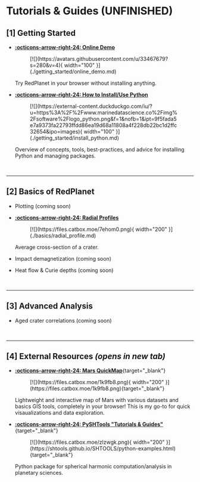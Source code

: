 # Tutorials & Guides (UNFINISHED)

<!--
SELF NOTE:

I like these card-type templates:
- [ramanspy tutorials](https://ramanspy.readthedocs.io/en/latest/auto_tutorials/index.html)
- [cartopy gallery](https://scitools.org.uk/cartopy/docs/latest/gallery/index.html)
-->

## [1] Getting Started


<div class="grid cards" markdown>

-   [**:octicons-arrow-right-24: Online Demo**](./getting_started/online_demo.md)

    <figure markdown="span">
        [![](https://avatars.githubusercontent.com/u/33467679?s=280&v=4){ width="100" }](./getting_started/online_demo.md)
    </figure>

    Try RedPlanet in your browser without installing anything.


-   [**:octicons-arrow-right-24: How to Install/Use Python**](./getting_started/install_python.md)

    <figure markdown="span">
        [![](https://external-content.duckduckgo.com/iu/?u=https%3A%2F%2Fwww.marinedatascience.co%2Fimg%2Fsoftware%2Flogo_python.png&f=1&nofb=1&ipt=9f5fada5e7a9373fa22793ffdd86ea19d68a11808a4f228db22bc1d2ffc32654&ipo=images){ width="100" }](./getting_started/install_python.md)
    </figure>

    Overview of concepts, tools, best-practices, and advice for installing Python and managing packages.

</div>



&nbsp;

---
## [2] Basics of RedPlanet


<div class="grid cards" markdown>

-   Plotting (coming soon)


-   [**:octicons-arrow-right-24: Radial Profiles**](./basics/radial_profile.md)

    <figure markdown="span">
        [![](https://files.catbox.moe/7ehom0.png){ width="200" }](./basics/radial_profile.md)
    </figure>

    Average cross-section of a crater.


-   Impact demagnetization (coming soon)


-   Heat flow & Curie depths (coming soon)

</div>



&nbsp;

---
## [3] Advanced Analysis


<div class="grid cards" markdown>

-   Aged crater correlations (coming soon)

</div>



&nbsp;

---
## [4] External Resources *(opens in new tab)*

<div class="grid cards" markdown>

-   [**:octicons-arrow-right-24: Mars QuickMap**](https://mars.quickmap.io/layers?prjExtent=-16435210.8833828%2C-8021183.5691341%2C12908789.1166172%2C7866816.4308659&showGraticule=true&layers=NrBMBoAYvBGcQGYAsA2AHHGkB0BOcAOwFcAbU8AbwCIAzUgSwGMBrAUwCdqAuWgQ1IBnNgF8AumKrixQA&proj=3&time=2024-11-11T07%3A09%3A37.723Z){target="_blank"}

    <figure markdown="span">
        [![](https://files.catbox.moe/1k9fb8.png){ width="200" }](https://files.catbox.moe/1k9fb8.png){target="_blank"}
    </figure>

    Lightweight and interactive map of Mars with various datasets and basics GIS tools, completely in your browser! This is my go-to for quick visaualizations and data exploration.


-   [**:octicons-arrow-right-24: PySHTools "Tutorials & Guides"**](https://shtools.github.io/SHTOOLS/python-examples.html){target="_blank"}

    <figure markdown="span">
        [![](https://files.catbox.moe/zlzwgk.png){ width="200" }](https://shtools.github.io/SHTOOLS/python-examples.html){target="_blank"}
    </figure>

    Python package for spherical harmonic computation/analysis in planetary sciences.

</div>
